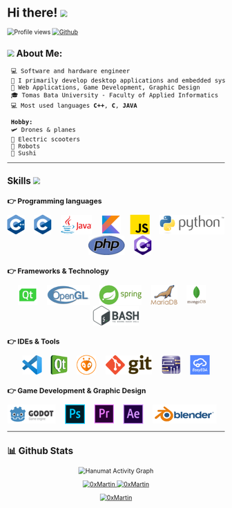 # Hi there! <img src="https://github.com/TheDudeThatCode/TheDudeThatCode/blob/master/Assets/Hi.gif" width="35" />

![Profile views](https://visitor-badge.glitch.me/badge?page_id=0xMartin)
[![Github](https://img.shields.io/github/followers/0xMartin?label=Follow&style=social)](https://github.com/0xMartin)

## <img src="https://github.com/TheDudeThatCode/TheDudeThatCode/blob/master/Assets/Developer.gif" width="45" /> About Me:
<pre>
 ‍💻 Software and hardware engineer
 🎯 I primarily develop desktop applications and embedded system applications
 🌌 Web Applications, Game Development, Graphic Design
 🎓 Tomas Bata University - Faculty of Applied Informatics
 💻 Most used languages <b>C++</b>, <b>C</b>, <b>JAVA</b>
 
 <b>Hobby:</b>
 🛩️ Drones & planes
 🛴 Electric scooters
 🤖 Robots
 🍣 Sushi
</pre>
---

## Skills <img src = "https://media2.giphy.com/media/QssGEmpkyEOhBCb7e1/giphy.gif?cid=ecf05e47a0n3gi1bfqntqmob8g9aid1oyj2wr3ds3mg700bl&rid=giphy.gif" width = 32px>
### 👉 Programming languages
<p align="center" >
      <img src="./icons/lang/cpp.png" alt="C++" height="45"/> 
      &emsp;
      <img src="./icons/lang/c.png" alt="C" height="45"/> 
      &emsp;
      <img src="./icons/lang/java.png" alt="JAVA" height="45"/> 
      &emsp;
      <img src="./icons/lang/kotlin.png" alt="KOTLIN" height="45"/>
      &emsp;
      <img src="./icons/lang/js.png" alt="JS" height="45"/>
      &emsp;
      <img src="./icons/lang/python.png" alt="PYTHON" height="45"/> 
      &emsp;
      <img src="./icons/lang/php.png" alt="PHP" height="45"/> 
      &emsp;
      <img src="./icons/lang/c-sharp.png" alt="C#" height="45"/> 
</p4>

### 👉 Frameworks & Technology
<p align="center" >
      <img src="./icons/framework/qt.png" alt="QT" height="45"/> 
      &emsp;
      <img src="./icons/framework/opengl.png" alt="OPEN GL" height="45"/> 
      &emsp;
      <img src="./icons/framework/spring.png" alt="SPRING" height="45"/> 
      &emsp;
      <img src="./icons/framework/mariadb.png" alt="MARIA DB" height="45"/> 
      &emsp;
      <img src="./icons/framework/mongodb.png" alt="MONGO DB" height="45"/> 
      &emsp;
      <img src="./icons/framework/bash.svg" alt="BASH" height="45"/> 
</p>

### 👉 IDEs & Tools
<p align="center" >
      <img src="./icons/tools/vscode.png" alt="VS CODE" height="45"/> 
      &emsp;
      <img src="./icons/tools/qtcreator.png" alt="QT CREATOR" height="45"/> 
      &emsp;
      <img src="./icons/tools/platformio.png" alt="PLATFORM.IO" height="45"/> 
      &emsp;
      <img src="./icons/tools/git.png" alt="GIT" height="45"/> 
      &emsp;
      <img src="./icons/tools/multisim.png" alt="Multisim/Ultiboard" height="45"/> 
      &emsp;
      <img src="./icons/tools/easyeda.png" alt="EasyEDA" height="45"/> 
</p>

### 👉 Game Development & Graphic Design
<p align="center" >
      <img src="./icons/graphics/godot.svg" alt="GODOT" height="45"/> 
      &emsp;
      <img src="./icons/graphics/photoshop.png" alt="PHOTOSHOP" height="45"/> 
      &emsp;
      <img src="./icons/graphics/premiere.png" alt="PREMIERE" height="45"/> 
      &emsp;
      <img src="./icons/graphics/after_effects.png" alt="AFTER EFFECTS" height="45"/> 
      &emsp;
      <img src="./icons/graphics/blender.png" alt="BLENDER" height="45"/> 
      &emsp;
</p>


---

## 📊 Github Stats

<p align="center">
   <img alt="Hanumat Activity Graph" src="https://github-readme-activity-graph.cyclic.app/graph?username=0xMartin&theme=tokyo-night&hide_border=true" />
</p>

<p align="center">
	<a href="https://github.com/0xMartin">
	<img width="49%" src="https://github-readme-stats.vercel.app/api?username=0xMartin&show_icons=true&theme=dracula&count_private=true" alt="0xMartin">
	<img width="49%" src="https://github-readme-streak-stats.herokuapp.com/?user=0xMartin&theme=dracula&count_private=true" alt="0xMartin">
	</a>
	<br/>
</p>

<p align="center">
	<a href="https://github.com/0xMartin">
	<img src="https://github-readme-stats.vercel.app/api/top-langs/?username=0xMartin&langs_count=8&layout=compact&hide=css,scss,html&theme=dracula" alt="0xMartin">
	</a>
</p>
